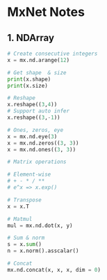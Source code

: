# MxNet Notes
<script type="text/javascript" src="https://cdn.mathjax.org/mathjax/latest/MathJax.js?config=TeX-AMS_HTML"></script>

## 1. NDArray
```python
# Create consecutive integers
x = mx.nd.arange(12)

# Get shape  & size
print(x.shape)
print(x.size)

# Reshape
x.reshape((3,4))
# Support auto infer
x.reshape((3,-1)) 

# Ones, zeros, eye
x = mx.nd.eye(3)
x = mx.nd.zeros((3, 3))
x = mx.nd.ones((3, 3))

# Matrix operations

# Element-wise
# + - * / **
# e^x => x.exp()

# Transpose 
x = x.T

# Matmul
mul = mx.nd.dot(x, y)

# Sum & norm
s = x.sum()
n = x.norm().asscalar()

# Concat
mx.nd.concat(x, x, x, dim = 0)

```


<!--stackedit_data:
eyJoaXN0b3J5IjpbLTE2NTIxNDU5MiwtMTAyNDM5MzQ3MF19
-->